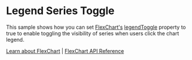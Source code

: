 Legend Series Toggle
====================

This sample shows how you can set [FlexChart's](https://www.grapecity.com/wijmo/api/classes/wijmo_chart.flexchart.html) [legendToggle](https://www.grapecity.com/wijmo/api/classes/wijmo_chart.flexchart.html#legendtoggle) property to true to enable toggling the visibility of series when users click the chart legend.

[Learn about FlexChart](https://www.grapecity.com/wijmo-flexchart) | [FlexChart API Reference](https://www.grapecity.com/wijmo/api/classes/wijmo_chart.flexchart.html)